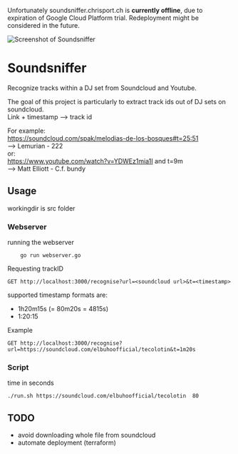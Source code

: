 Unfortunately soundsniffer.chrisport.ch is **currently offline**, due to expiration of Google Cloud Platform trial. Redeployment might be considered in the future.

![Screenshot of Soundsniffer](https://user-images.githubusercontent.com/6203829/36000066-11910d50-0d22-11e8-99dc-3a7b35d7f7c4.png)

# Soundsniffer
Recognize tracks within a DJ set from Soundcloud and Youtube.

The goal of this project is particularly to extract track ids out of DJ sets on soundcloud.   
Link + timestamp --> track id

For example:   
https://soundcloud.com/spak/melodias-de-los-bosques#t=25:51    
    --> Lemurian - 222   
or:   
https://www.youtube.com/watch?v=YDWEz1mia1I and t=9m   
    --> Matt Elliott - C.f. bundy   
 
## Usage
workingdir is src folder   

### Webserver
running the webserver 
```
    go run webserver.go
```
Requesting trackID
```
GET http://localhost:3000/recognise?url=<soundcloud url>&t=<timestamp>
```
supported timestamp formats are:
- 1h20m15s (= 80m20s = 4815s)
- 1:20:15

Example
```
GET http://localhost:3000/recognise?url=https://soundcloud.com/elbuhoofficial/tecolotin&t=1m20s
```

### Script
time in seconds
```
./run.sh https://soundcloud.com/elbuhoofficial/tecolotin  80
```

## TODO
- avoid downloading whole file from soundcloud
- automate deployment (terraform)
